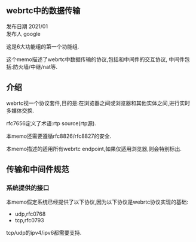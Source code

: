 ## webrtc中的数据传输

发布日期 2021/01  
发布人 google  

这是6大功能组的第一个功能组.

这个memo描述了webrtc中数据传输的协议,包括和中间件的交互协议,
中间件包括:防火墙/中继/nat等.

## 介绍

webrtc视一个协议套件,目的是:在浏览器之间或浏览器和其他实体之间,进行实时多媒体交换.

rfc7656定义了术语:rtp source(rtp源).

本memo还需要遵循rfc8826/rfc8827的安全.

本memo描述的适用所有webrtc endpoint,如果仅适用浏览器,则会特别标出.

## 传输和中间件规范

### 系统提供的接口

本memo假定系统已经提供了以下协议,因为以下协议是webrtc协议实现的基础:

- udp,rfc0768
- tcp,rfc0793

tcp/udp的ipv4/ipv6都需要支持.

